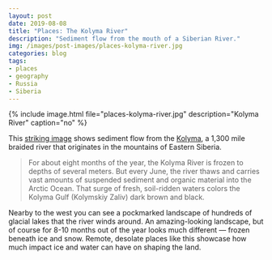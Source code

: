 ```yaml
---
layout: post
date: 2019-08-08
title: "Places: The Kolyma River"
description: "Sediment flow from the mouth of a Siberian River."
img: /images/post-images/places-kolyma-river.jpg
categories: blog
tags:
- places
- geography
- Russia
- Siberia
---
```


{% include image.html file="places-kolyma-river.jpg" description="Kolyma River" caption="no" %}

This [striking image](https://earthobservatory.nasa.gov/images/145272/kolymas-annual-purge "Kolyma’s Annual Purge
") shows sediment flow from the [Kolyma](https://en.wikipedia.org/wiki/Kolyma_River "Kolyma River"), a 1,300 mile braided river that originates in the mountains of Eastern Siberia.

> For about eight months of the year, the Kolyma River is frozen to depths of several meters. But every June, the river thaws and carries vast amounts of suspended sediment and organic material into the Arctic Ocean. That surge of fresh, soil-ridden waters colors the Kolyma Gulf (Kolymskiy Zaliv) dark brown and black.

Nearby to the west you can see a pockmarked landscape of hundreds of glacial lakes that the river winds around. An amazing-looking landscape, but of course for 8-10 months out of the year looks much different — frozen beneath ice and snow. Remote, desolate places like this showcase how much impact ice and water can have on shaping the land.
